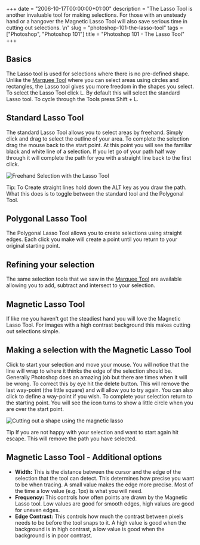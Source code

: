 +++
date = "2006-10-17T00:00:00+01:00"
description = "The Lasso Tool is another invaluable tool for making selections. For those with an unsteady hand or a hangover the Magnetic Lasso Tool will also save serious time in cutting out selections. \n"
slug = "photoshop-101-the-lasso-tool"
tags = ["Photoshop", "Photoshop 101"]
title = "Photoshop 101 - The Lasso Tool"
+++

## Basics

The Lasso tool is used for selections where there is no pre-defined shape.
Unlike the [Marquee Tool][1] where you can select areas using circles and
rectangles, the Lasso tool gives you more freedom in the shapes you select. To
select the Lasso Tool click L. By default this will select the standard Lasso
tool. To cycle through the Tools press Shift + L.

## Standard Lasso Tool

The standard Lasso Tool allows you to select areas by freehand. Simply click and
drag to select the outline of your area. To complete the selection drag the
mouse back to the start point. At this point you will see the familiar black and
white line of a selection. If you let go of your path half way through it will
complete the path for you with a straight line back to the first click.

![Freehand Selection with the Lasso Tool][2]

Tip: To Create straight lines hold down the ALT key as you draw the path. What
this does is to toggle between the standard tool and the Polygonal Tool.

## Polygonal Lasso Tool

The Polygonal Lasso Tool allows you to create selections using straight edges.
Each click you make will create a point until you return to your original
starting point.

## Refining your selection

The same selection tools that we saw in the [Marquee Tool][1] are available
allowing you to add, subtract and intersect to your selection.

## Magnetic Lasso Tool

If like me you haven't got the steadiest hand you will love the Magnetic Lasso
Tool. For images with a high contrast background this makes cutting out
selections simple.

## Making a selection with the Magnetic Lasso Tool

Click to start your selection and move your mouse. You will notice that the line
will wrap to where it thinks the edge of the selection should be. Generally
Photoshop does an amazing job but there are times when it will be wrong. To
correct this by eye hit the delete button. This will remove the last way-point
(the little square) and will allow you to try again. You can also click to
define a way-point if you wish. To complete your selection return to the
starting point. You will see the icon turns to show a little circle when you are
over the start point.

![Cutting out a shape using the magnetic lasso][3]

Tip If you are not happy with your selection and want to start again hit escape.
This will remove the path you have selected.

## Magnetic Lasso Tool - Additional options

- **Width:** This is the distance between the cursor and the edge of the
  selection that the tool can detect. This determines how precise you want to be
  when tracing. A small value makes the edge more precise. Most of the time a
  low value (e.g. 1px) is what you will need.
- **Frequency:** This controls how often points are drawn by the Magnetic Lasso
  tool. Low values are good for smooth edges, high values are good for uneven
  edges.
- **Edge Contrast:** This controls how much the contrast between pixels needs to
  be before the tool snaps to it. A high value is good when the background is in
  high contrast, a low value is good when the background is in poor contrast.

[1]: /photoshop_101_the_marquee_tool/
[2]: /images/articles/freehand_lasso.jpg
[3]: /images/articles/tracing_shape.jpg
